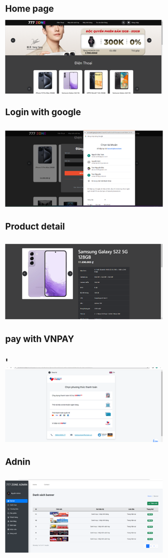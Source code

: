 <h1>Home page</h1>
<img src = "image.png">
<h1>Login with google<h1>
<img src = "image-1.png">
<h1>Product detail<h1>
<img src = "image-2.png">
<h1>pay with VNPAY<h1>'
<img src = "image-3.png">
<h1>Adnin<h1>
<img src = "image-4.png">




